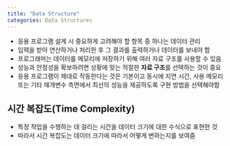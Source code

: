 ```yaml
---
title: "Data Structure"
categories: Data Structures
---
```

- 응용 프로그램 설계 시 중요하게 고려해야 할 항목 중 하나는 데이터 관리
- 입력을 받아 연산하거나 처리한 후 그 결과를 출력하거나 데이터를 보내야 함
- 프로그래머는 데이터를 메모리에 저장하기 위해 여러 자료 구조를 사용할 수 있음
- 성능과 안정성을 확보하려면 상황에 맞는 적절한 **자료 구조**를 선택하는 것이 중요 
- 응용 프로그램이 제대로 작동한다는 것은 기본이고 동시에 지연 시간, 사용 메모리 또는 기타 매개변수 측면에서 최선의 성능을 제공하도록 구현 방법을 선택해야함

## 시간 복잡도(Time Complexity)
- 특정 작업을 수행하는 데 걸리는 시간을 데이터 크기에 대한 수식으로 표현한 것
- 따라서 시간 복잡도는 데이터 크기에 따라서 어떻게 변하는지를 보여줌
